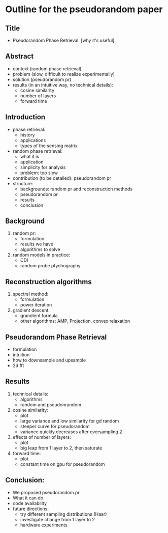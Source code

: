 # Outline for the pseudorandom paper

## Title
- Pseudorandom Phase Retrieval: [why it's useful]

## Abstract
- context (random phase retrieval)
- problem (slow, difficult to realize experimentally)
- solution (pseudorandom pr)
- results (in an intuitive way, no technical details):
    - cosine similarity
    - number of layers
    - forward time

## Introduction
- phase retrieval:
    - history
    - applications
    - types of the sensing matrix
- random phase retrieval:
    - what it is
    - application
    - simplicity for analysis
    - problem: too slow
- contribution (to be detailed): pseudorandom pr
- structure:
    - backgrounds: random pr and reconstruction methods
    - pseudorandom pr
    - results
    - conclusion

## Background
1. random pr:
    - formulation
    - results we have
    - algorithms to solve
1. random models in practice:
    - CDI
    - random probe ptychography

## Reconstruction algorithms
1. spectral method:
    - formulation
    - power iteration
1. gradient descent:
    - grandient formula
    - other algorithms: AMP, Projection, convex relaxation

## Pseudorandom Phase Retrieval
- formulation
- intuition
- how to downsample and upsample
- 2d fft

## Results
1. technical details:
    - algorithms
    - random and pseudonrandom
1. cosine similarity:
    - plot
    - large variance and low similarity for gd random
    - steeper curve for pseudorandom
    - variance quickly decreases after oversampling 2
1. effects of number of layers:
    - plot
    - big leap from 1 layer to 2, then saturate
1. forward time:
    - plot
    - constant time on gpu for pseudorandom

## Conclusion:
- We proposed pseudorandom pr
- What it can do
- code availability
- future directions:
    - try different sampling distributions (Haar)
    - investigate change from 1 layer to 2
    - hardware experiments
